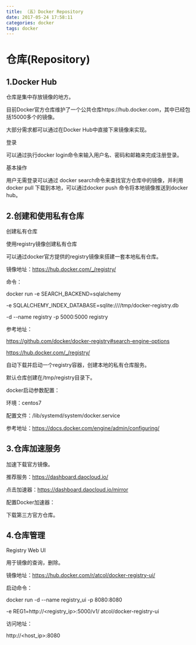 ```yaml
---
title: （五）Docker Repository
date: 2017-05-24 17:58:11
categories: docker
tags: docker
---
```


# 仓库(Repository)
## 1.Docker Hub

仓库是集中存放镜像的地方。

目前Docker官方仓库维护了一个公共仓库https://hub.docker.com，其中已经包括15000多个的镜像。

大部分需求都可以通过在Docker Hub中直接下来镜像来实现。

登录

可以通过执行docker login命令来输入用户名、密码和邮箱来完成注册登录。



基本操作

用户无需登录可以通过 docker search命令来查找官方仓库中的镜像，并利用docker pull 下载到本地，可以通过docker push 命令将本地镜像推送到docker hub。

## 2.创建和使用私有仓库

创建私有仓库

使用registry镜像创建私有仓库

可以通过docker官方提供的registry镜像来搭建一套本地私有仓库。

镜像地址：https://hub.docker.com/_/registry/

命令：

docker run -e SEARCH_BACKEND=sqlalchemy

-e SQLALCHEMY_INDEX_DATABASE=sqlite:////tmp/docker-registry.db

-d --name registry -p 5000:5000 registry

参考地址：

https://github.com/docker/docker-registry#search-engine-options

https://hub.docker.com/_/registry/

自动下载并启动一个registry容器，创建本地的私有仓库服务。

默认仓库创建在/tmp/registry目录下。



docker启动参数配置：

环境：centos7

配置文件：/lib/systemd/system/docker.service

参考地址：https://docs.docker.com/engine/admin/configuring/





## 3.仓库加速服务

加速下载官方镜像。

推荐服务：https://dashboard.daocloud.io/

点击加速器：https://dashboard.daocloud.io/mirror

配置Docker加速器：



下载第三方官方仓库。

## 4.仓库管理

Registry Web UI

用于镜像的查询，删除。

镜像地址：https://hub.docker.com/r/atcol/docker-registry-ui/

启动命令：

docker run -d --name registry_ui -p 8080:8080

-e REG1=http://<registry_ip>:5000/v1/ atcol/docker-registry-ui

访问地址：

http://<host_ip>:8080